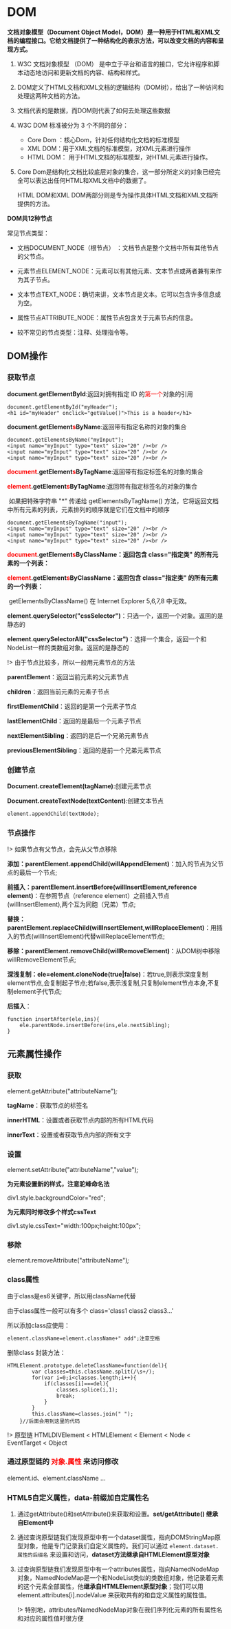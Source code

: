 

# DOM 



**文档对象模型（Document Object Model，DOM）是一种用于HTML和XML文档的编程接口。它给文档提供了一种结构化的表示方法，可以改变文档的内容和呈现方式。**

1. W3C 文档对象模型 （DOM） 是中立于平台和语言的接口，它允许程序和脚本动态地访问和更新文档的内容、结构和样式。

2. DOM定义了HTML文档和XML文档的逻辑结构（DOM树），给出了一种访问和处理这两种文档的方法。

3. 文档代表的是数据，而DOM则代表了如何去处理这些数据

4. W3C DOM 标准被分为 3 个不同的部分：

   - Core Dom ：核心Dom，针对任何结构化文档的标准模型
   - XML DOM：用于XML文档的标准模型，对XML元素进行操作
   - HTML DOM： 用于HTML文档的标准模型，对HTML元素进行操作。

5. Core Dom是结构化文档比较底层对象的集合，这一部分所定义的对象已经完全可以表达出任何HTML和XML文档中的数据了。

   HTML DOM和XML DOM两部分则是专为操作具体HTML文档和XML文档所提供的方法。



**DOM共12种节点**

常见节点类型：

- 文档DOCUMENT_NODE（根节点） ：文档节点是整个文档中所有其他节点的父节点。

- 元素节点ELEMENT_NODE：元素可以有其他元素、文本节点或两者兼有来作为其子节点。

- 文本节点TEXT_NODE：确切来讲，文本节点是文本。它可以包含许多信息或为空。

- 属性节点ATTRIBUTE_NODE：属性节点包含关于元素节点的信息。

- 较不常见的节点类型：注释、处理指令等。



## DOM操作


### 获取节点

**document.getElementById**:返回对拥有指定 ID 的<span style='color:red'>第一个</span>对象的引用

```
document.getElementById("myHeader");
<h1 id="myHeader" onclick="getValue()">This is a header</h1>
```



**document.getElement<span style='color:red'>s</span>ByName**:返回带有指定名称的对象的集合

```
document.getElementsByName("myInput");
<input name="myInput" type="text" size="20" /><br />
<input name="myInput" type="text" size="20" /><br />
<input name="myInput" type="text" size="20" /><br />
```

**<span style='color:red'>document</span>.getElement<span style='color:red'>s</span>ByTagName**:返回带有指定标签名的对象的集合

**<span style='color:red'>element</span>.getElement<span style='color:red'>s</span>ByTagName**:返回带有指定标签名的对象的集合

​	如果把特殊字符串 "*" 传递给 getElementsByTagName() 方法，它将返回文档中所有元素的列表，元素排列的顺序就是它们在文档中的顺序

```
document.getElementsByTagName("input");
<input name="myInput" type="text" size="20" /><br />
<input name="myInput" type="text" size="20" /><br />
<input name="myInput" type="text" size="20" /><br />
```

**<span style='color:red'>document</span>.getElement<span style='color:red'>s</span>ByClassName：返回包含 class="指定类" 的所有元素的一个列表：**

**<span style='color:red'>element</span>.getElement<span style='color:red'>s</span>ByClassName：返回包含 class="指定类" 的所有元素的一个列表：**

​	getElementsByClassName() 在 Internet Explorer 5,6,7,8 中无效。



**element.querySelector("cssSelector")**：只选一个，返回一个对象。返回的是静态的

**element.querySelectorAll("cssSelector")**：选择一个集合，返回一个和NodeList一样的类数组对象。返回的是静态的



!> 由于节点比较多，所以一般用元素节点的方法

**parentElement**：返回当前元素的父元素节点

**children**：返回当前元素的元素子节点

**firstElementChild**：返回的是第一个元素子节点

**lastElementChild**：返回的是最后一个元素子节点

**nextElementSibling**：返回的是后一个兄弟元素节点

**previousElementSibling**：返回的是前一个兄弟元素节点



### 创建节点

**Document.createElement(tagName)**:创建元素节点

**Document.createTextNode(textContent)**:创建文本节点

```html
element.appendChild(textNode);
```



### 节点操作

!> 如果节点有父节点，会先从父节点移除

**添加：parentElement.appendChild(willAppendElement)**：加入的节点为父节点的最后一个节点;

**前插入：parentElement.insertBefore(willInsertElement,reference element)**：在参照节点（reference element）之前插入节点(willInsertElement),两个互为同胞（兄弟）节点;

**替换：parentElement.replaceChild(willInsertElement,willReplaceElement)**：用插入的节点(willInsertElement)代替willReplaceElement节点;

**移除：parentElement.removeChild(willRemoveElement)**：从DOM树中移除willRemoveElement节点;

**深浅复制：ele=element.cloneNode(true|false)**：若true,则表示深度复制element节点,会复制起子节点;若false,表示浅复制,只复制element节点本身,不复制element子代节点;

**后插入**：

```
function insertAfter(ele,ins){
    ele.parentNode.insertBefore(ins,ele.nextSibling);
}
```



## 元素属性操作



 ### 获取

element.getAttribute("attributeName")*;*

**tagName**：获取节点的标签名

**innerHTML**：设置或者获取节点内部的所有HTML代码

**innerText**：设置或者获取节点内部的所有文字

### 设置

element.setAttribute("attributeName","value")*;*

**为元素设置新的样式，注意驼峰命名法**

div1.style.backgroundColor="red";

**为元素同时修改多个样式cssText**

div1.style.cssText="width:100px;height:100px";

### 移除

element.removeAttribute("attributeName")*;*



### class属性

由于class是es6关键字，所以用className代替

由于class属性一般可以有多个 class='class1 class2 class3...'

所以添加class应使用：

```html
element.className=element.className+" add";注意空格
```

删除class 封装方法：

```
HTMLElement.prototype.deleteClassName=function(del){
        var classes=this.className.split(/\s+/);
        for(var i=0;i<classes.length;i++){
            if(classes[i]===del){
                classes.splice(i,1);
                break;
            }
        }
        this.className=classes.join(" ");
    }//后面会用到这里的代码
```



!> 原型链 HTMLDIVElement < HTMLElement < Element < Node < EventTarget < Object



### 通过原型链的 <span style='color:red'>对象.属性</span> 来访问修改

element.id、element.className ...



### HTML5自定义属性，data-前缀加自定属性名

1. 通过getAttribute()和setAttribute()来获取和设置。**set/getAttribute() 继承自Element中**

2. 通过查询原型链我们发现原型中有一个dataset属性，指向DOMStringMap原型对象，他是专门记录我们自定义属性的。我们可以通过 `element.dataset.属性的后缀名` 来设置和访问，**dataset方法继承自HTMLElement原型对象**

3. 过查询原型链我们发现原型中有一个attributes属性，指向NamedNodeMap对象，NamedNodeMap是一个和NodeList类似的类数组对象，他记录着元素的这个元素全部属性，他**继承自HTMLElement原型对象**；我们可以用 element.attributes[i].nodeValue 来获取共有的和自定义属性的属性值。

   !> 特别地，attributes/NamedNodeMap对象在我们序列化元素的所有属性名和对应的属性值时很方便
